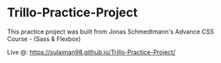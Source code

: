 # Trillo-Practice-Project
This practice project was built from Jonas Schmedtmann's Advance CSS Course - (Sass &amp; Flexbox)

Live @: https://sulaiman98.github.io/Trillo-Practice-Project/
